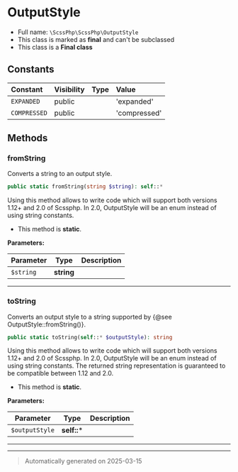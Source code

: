 
# OutputStyle





* Full name: `\ScssPhp\ScssPhp\OutputStyle`
* This class is marked as **final** and can't be subclassed
* This class is a **Final class**


## Constants

| Constant | Visibility | Type | Value |
|:---------|:-----------|:-----|:------|
|`EXPANDED`|public| |&#039;expanded&#039;|
|`COMPRESSED`|public| |&#039;compressed&#039;|


## Methods


### fromString

Converts a string to an output style.

```php
public static fromString(string $string): self::*
```

Using this method allows to write code which will support both
versions 1.12+ and 2.0 of Scssphp. In 2.0, OutputStyle will be
an enum instead of using string constants.

* This method is **static**.




**Parameters:**

| Parameter | Type | Description |
|-----------|------|-------------|
| `$string` | **string** |  |





***

### toString

Converts an output style to a string supported by {@see OutputStyle::fromString()}.

```php
public static toString(self::* $outputStyle): string
```

Using this method allows to write code which will support both
versions 1.12+ and 2.0 of Scssphp. In 2.0, OutputStyle will be
an enum instead of using string constants.
The returned string representation is guaranteed to be compatible
between 1.12 and 2.0.

* This method is **static**.




**Parameters:**

| Parameter | Type | Description |
|-----------|------|-------------|
| `$outputStyle` | **self::*** |  |





***


***
> Automatically generated on 2025-03-15
